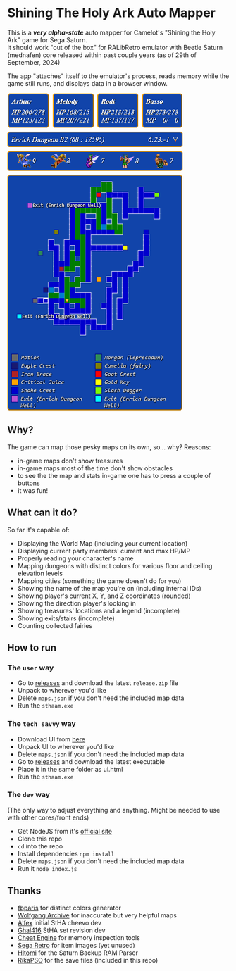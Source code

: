 # Shining The Holy Ark Auto Mapper

This is a __*very alpha-state*__ auto mapper for Camelot's "Shining the Holy Ark" game for Sega Saturn.<br>
It should work "out of the box" for RALibRetro emulator with Beetle Saturn (mednafen) core released within past couple years (as of 29th of September, 2024)

The app "attaches" itself to the emulator's process, reads memory while the game still runs, and displays data in a browser window.

![preview](preview.png)

## Why?

The game can map those pesky maps on its own, so... why?
Reasons:
 - in-game maps don't show treasures
 - in-game maps most of the time don't show obstacles
 - to see the the map and stats in-game one has to press a couple of buttons
 - it was fun!


## What can it do?
So far it's capable of:
- Displaying the World Map (including your current location)
- Displaying current party members' current and max HP/MP
- Properly reading your character's name
- Mapping dungeons with distinct colors for various floor and ceiling elevation levels
- Mapping cities (something the game doesn't do for you)
- Showing the name of the map you're on (including internal IDs)
- Showing player's current X, Y, and Z coordinates (rounded)
- Showing the direction player's looking in
- Showing treasures' locations and a legend (incomplete)
- Showing exits/stairs (incomplete)
- Counting collected fairies


## How to run

### The `user` way
- Go to [releases](releases) and download the latest `release.zip` file
- Unpack to wherever you'd like
- Delete `maps.json` if you don't need the included map data
- Run the `sthaam.exe`

### The `tech savvy` way
- Download UI from [here](archive/refs/heads/master.zip)
- Unpack UI to wherever you'd like
- Delete `maps.json` if you don't need the included map data
- Go to [releases](releases) and download the latest executable
- Place it in the same folder as ui.html
- Run the `sthaam.exe`

### The `dev` way
(The only way to adjust everything and anything. Might be needed to use with other cores/front ends)
- Get NodeJS from it's [official site](https://nodejs.org/en)
- Clone this repo
- `cd` into the repo 
- Install dependencies `npm install`
- Delete `maps.json` if you don't need the included map data
- Run it `node index.js`




## Thanks

- [fbparis](https://mokole.com/palette.html) for distinct colors generator
- [Wolfgang Archive](http://wolfgangarchive.com/stha-web) for inaccurate but very helpful maps
- [Alfex](https://retroachievements.org/user/Alfex) initial StHA cheevo dev
- [Ghal416](https://retroachievements.org/user/Ghal416) StHA set revision dev
- [Cheat Engine](https://cheatengine.org) for memory inspection tools
- [Sega Retro](https://segaretro.org/Shining_the_Holy_Ark) for item images (yet unused)
- [Hitomi](https://github.com/hitomi2500/ss-save-parser) for the Saturn Backup RAM Parser
- [RikaPSO](https://forums.shiningforcecentral.com/memberlist.php?mode=viewprofile&u=31411&sid=ab3f5f3c1e09ef9fd4c9276c5a100a0b) for the save files (included in this repo)



